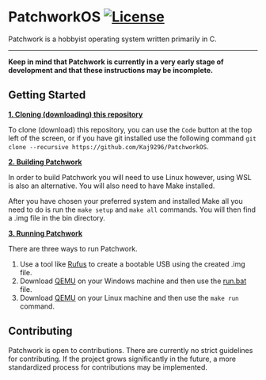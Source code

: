 # PatchworkOS [![License](https://img.shields.io/badge/licence-MIT-green)](https://github.com/Kaj9296/PatchworkOS/blob/main/LICENSE)

Patchwork is a hobbyist operating system written primarily in C.

***

**Keep in mind that Patchwork is currently in a very early stage of development and that these instructions may be incomplete.**

## Getting Started

<ins>**1. Cloning (downloading) this repository**</ins>

To clone (download) this repository, you can use the ```Code``` button at the top left of the screen, or if you have git installed use the following command ```git clone --recursive https://github.com/Kaj9296/PatchworkOS```.

<ins>**2. Building Patchwork**</ins>

In order to build Patchwork you will need to use Linux however, using WSL is also an alternative. You will also need to have Make installed.

After you have chosen your preferred system and installed Make all you need to do is run the ```make setup``` and ```make all``` commands. You will then find a .img file in the bin directory.

<ins>**3. Running Patchwork**</ins>

There are three ways to run Patchwork.

1. Use a tool like [Rufus](https://rufus.ie/en/) to create a bootable USB using the created .img file.
2. Download [QEMU](https://www.qemu.org/) on your Windows machine and then use the [run.bat](https://github.com/Kaj9296/PatchworkOS/blob/main/run.bat) file.
2. Download [QEMU](https://www.qemu.org/) on your Linux machine and then use the  ```make run``` command.

## Contributing

Patchwork is open to contributions. There are currently no strict guidelines for contributing. If the project grows significantly in the future, a more standardized process for contributions may be implemented.

